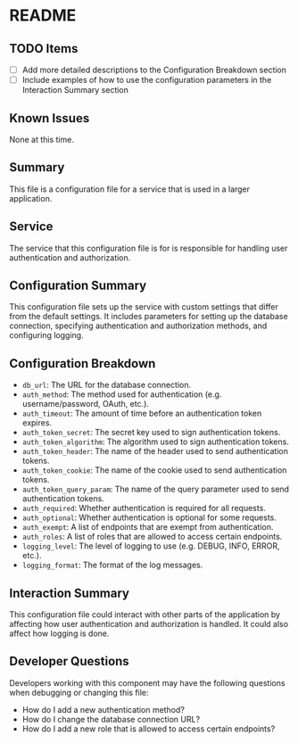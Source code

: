 # README

## TODO Items
- [ ] Add more detailed descriptions to the Configuration Breakdown section
- [ ] Include examples of how to use the configuration parameters in the Interaction Summary section

## Known Issues
None at this time.

## Summary
This file is a configuration file for a service that is used in a larger application.

## Service
The service that this configuration file is for is responsible for handling user authentication and authorization.

## Configuration Summary
This configuration file sets up the service with custom settings that differ from the default settings. It includes parameters for setting up the database connection, specifying authentication and authorization methods, and configuring logging.

## Configuration Breakdown
- `db_url`: The URL for the database connection.
- `auth_method`: The method used for authentication (e.g. username/password, OAuth, etc.).
- `auth_timeout`: The amount of time before an authentication token expires.
- `auth_token_secret`: The secret key used to sign authentication tokens.
- `auth_token_algorithm`: The algorithm used to sign authentication tokens.
- `auth_token_header`: The name of the header used to send authentication tokens.
- `auth_token_cookie`: The name of the cookie used to send authentication tokens.
- `auth_token_query_param`: The name of the query parameter used to send authentication tokens.
- `auth_required`: Whether authentication is required for all requests.
- `auth_optional`: Whether authentication is optional for some requests.
- `auth_exempt`: A list of endpoints that are exempt from authentication.
- `auth_roles`: A list of roles that are allowed to access certain endpoints.
- `logging_level`: The level of logging to use (e.g. DEBUG, INFO, ERROR, etc.).
- `logging_format`: The format of the log messages.

## Interaction Summary
This configuration file could interact with other parts of the application by affecting how user authentication and authorization is handled. It could also affect how logging is done.

## Developer Questions
Developers working with this component may have the following questions when debugging or changing this file:
- How do I add a new authentication method?
- How do I change the database connection URL?
- How do I add a new role that is allowed to access certain endpoints?